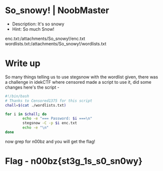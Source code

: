 # So_snowy! | NoobMaster
- Description: It's so snowy
- Hint: So much Snow!

enc.txt:/attachments/So_snowy!/enc.txt
wordlists.txt:/attachments/So_snowy!/wordlists.txt

# Write up 
So many things telling us to use stegsnow with the wordlist given, there was a challenge in idekCTF where censored made a script to use it, did some changes here's the script - 


```sh
#!/bin/bash
# Thanks to Censored1375 for this script
chall=$(cat ./wordlists.txt)

for i in $chall; do
        echo -e "=== Password: $i ===\n"
        stegsnow -C -p $i enc.txt
        echo -e "\n"
done
```
now grep for n00bz and you will get the flag!


# Flag - n00bz{st3g_1s_s0_sn0wy}
